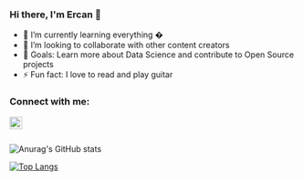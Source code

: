 ### Hi there, I'm Ercan 👋

- 🌱 I’m currently learning everything �
- 👯 I’m looking to collaborate with other content creators
- 🥅 Goals: Learn more about Data Science and contribute to Open Source projects
- ⚡ Fun fact: I love to read and play guitar 

### Connect with me:


[<img align="left" alt="ercantuncay | LinkedIn" width="22px" src="https://cdn.jsdelivr.net/npm/simple-icons@v3/icons/linkedin.svg" />][linkedin]

<br />
<br />

![Anurag's GitHub stats](https://github-readme-stats.vercel.app/api?username=ercantncy&show_icons=true&theme=radical)
<br />

[![Top Langs](https://github-readme-stats.vercel.app/api/top-langs/?username=ercantncy&lang_count=5)](https://github.com/anuraghazra/github-readme-stats)


[linkedin]: https://linkedin.com/in/ercantuncay
